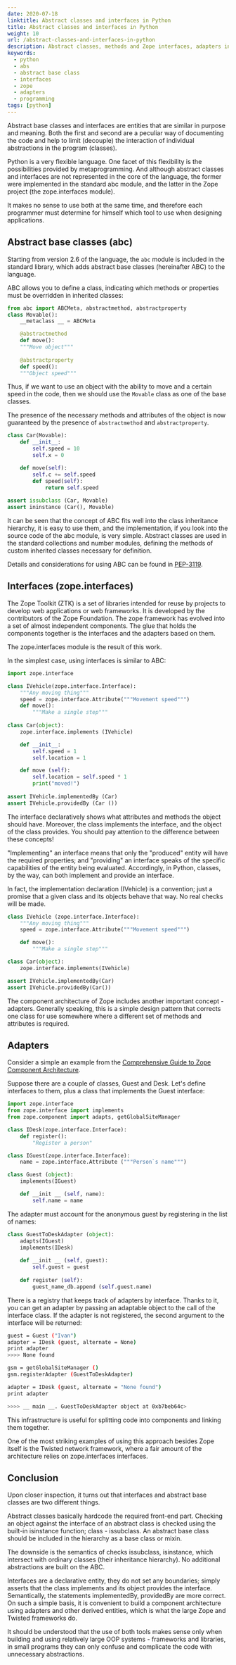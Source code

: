 ```yaml
---
date: 2020-07-18
linktitle: Abstract classes and interfaces in Python
title: Abstract classes and interfaces in Python
weight: 10
url: /abstract-classes-and-interfaces-in-python
description: Abstract classes, methods and Zope interfaces, adapters in Python
keywords:
  - python
  - abs
  - abstract base class
  - interfaces
  - zope
  - adapters
  - programming
tags: [python]  
---
```

<meta property="og:image" content="https://tutswiki.com/img/tutswiki-logo.png"/>
<meta name="twitter:card" content="summary" />
<meta name="twitter:title" content="Abstract classes and interfaces in Python" />
<meta name=”twitter:description” content="Abstract classes, methods and Zope interfaces, adapters in Python" />

Abstract base classes and interfaces are entities that are similar in purpose and meaning. Both the first and second are a peculiar way of documenting the code and help to limit (decouple) the interaction of individual abstractions in the program (classes).

Python is a very flexible language. One facet of this flexibility is the possibilities provided by metaprogramming. And although abstract classes and interfaces are not represented in the core of the language, the former were implemented in the standard abc module, and the latter in the Zope project (the zope.interfaces module).

It makes no sense to use both at the same time, and therefore each programmer must determine for himself which tool to use when designing applications.

<script async src="https://pagead2.googlesyndication.com/pagead/js/adsbygoogle.js"></script>
<ins class="adsbygoogle"
     style="display:block; text-align:center;"
     data-ad-layout="in-article"
     data-ad-format="fluid"
     data-ad-client="ca-pub-9878675755379402"
     data-ad-slot="5842766387"></ins>
<script>
     (adsbygoogle = window.adsbygoogle || []).push({});
</script>

## Abstract base classes (abc)

Starting from version 2.6 of the language, the `abc` module is included in the standard library, which adds abstract base classes (hereinafter ABC) to the language.

ABC allows you to define a class, indicating which methods or properties must be overridden in inherited classes:

```python
from abc import ABCMeta, abstractmethod, abstractproperty
class Movable():
    __metaclass __ = ABCMeta

    @abstractmethod
    def move():
    """Move object"""
    
    @abstractproperty
    def speed():
    """Object speed"""
```

Thus, if we want to use an object with the ability to move and a certain speed in the code, then we should use the `Movable` class as one of the base classes.

The presence of the necessary methods and attributes of the object is now guaranteed by the presence of `abstractmethod` and `abstractproperty`.

```python
class Car(Movable):
    def __init__:
        self.speed = 10
        self.x = 0

    def move(self):
        self.c += self.speed
        def speed(self):
            return self.speed
    
assert issubclass (Car, Movable)
assert ininstance (Car(), Movable)
```

It can be seen that the concept of ABC fits well into the class inheritance hierarchy, it is easy to use them, and the implementation, if you look into the source code of the abc module, is very simple. Abstract classes are used in the standard collections and number modules, defining the methods of custom
inherited classes necessary for definition.

Details and considerations for using ABC can be found in [PEP-3119](http://www.python.org/dev/peps/pep-3119/).

## Interfaces (zope.interfaces)

The Zope Toolkit (ZTK) is a set of libraries intended for reuse by projects to develop web applications or web frameworks. It is developed by the contributors of the Zope Foundation. The zope framework has evolved into a set of almost independent components. The glue that holds the components together is the interfaces and the adapters based on them.

The zope.interfaces module is the result of this work.

In the simplest case, using interfaces is similar to ABC:

```python
import zope.interface

class IVehicle(zope.interface.Interface):
    """Any moving thing"""
    speed = zope.interface.Attribute("""Movement speed""")
    def move():
        """Make a single step"""
    
class Car(object):
    zope.interface.implements (IVehicle)

    def __init__:
        self.speed = 1
        self.location = 1

    def move (self):
        self.location = self.speed * 1
        print("moved!")
    
assert IVehicle.implementedBy (Car)
assert IVehicle.providedBy (Car ())
```

The interface declaratively shows what attributes and methods the object should have. Moreover, the class implements the interface, and the object of the class provides. You should pay attention to the difference between these concepts!

"Implementing" an interface means that only the "produced" entity will have the required properties; and "providing" an interface speaks of the specific capabilities of the entity being evaluated. Accordingly, in Python, classes, by the way, can both implement and provide an interface.

In fact, the implementation declaration (IVehicle) is a convention; just a promise that a given class and its objects behave that way. No real checks will be made.

```python
class IVehicle (zope.interface.Interface):
    """Any moving thing"""
    speed = zope.interface.Attribute("""Movement speed""")

    def move():
        """Make a single step"""

class Car(object):
    zope.interface.implements(IVehicle)

assert IVehicle.implementedBy(Car)
assert IVehicle.providedBy(Car())
```

The component architecture of Zope includes another important concept - adapters. Generally speaking, this is a simple design pattern that corrects one class for use somewhere where a different set of methods and attributes is required.

## Adapters

Consider a simple an example from the [Comprehensive Guide to Zope Component Architecture](https://bluebream.zope.org/doc/1.0/manual/componentarchitecture.html).

Suppose there are a couple of classes, Guest and Desk. Let's define interfaces to them, plus a class that implements the Guest interface:

```python
import zope.interface
from zope.interface import implements
from zope.component import adapts, getGlobalSiteManager

class IDesk(zope.interface.Interface):
    def register():
        "Register a person"

class IGuest(zope.interface.Interface):
    name = zope.interface.Attribute ("""Person`s name""")

class Guest (object):
    implements(IGuest)

    def __init __ (self, name):
        self.name = name
```

The adapter must account for the anonymous guest by registering in the list of names:

```python
class GuestToDeskAdapter (object):
    adapts(IGuest)
    implements(IDesk)
    
    def __init __ (self, guest):
        self.guest = guest
    
    def register (self):
        guest_name_db.append (self.guest.name)
```

There is a registry that keeps track of adapters by interface. Thanks to it, you can get an adapter by passing an adaptable object to the call of the interface class. If the adapter is not registered, the second argument to the interface will be returned:

```bash
guest = Guest ("Ivan")
adapter = IDesk (guest, alternate = None)
print adapter
>>>> None found

gsm = getGlobalSiteManager ()
gsm.registerAdapter (GuestToDeskAdapter)

adapter = IDesk (guest, alternate = "None found")
print adapter

>>>> __ main __. GuestToDeskAdapter object at 0xb7beb64c>
```

This infrastructure is useful for splitting code into components and linking them together.

One of the most striking examples of using this approach besides Zope itself is the Twisted network framework, where a fair amount of the architecture relies on zope.interfaces interfaces.

## Conclusion

Upon closer inspection, it turns out that interfaces and abstract base classes are two different things.

Abstract classes basically hardcode the required front-end part. Checking an object against the interface of an abstract class is checked using the built-in isinstance function; class - issubclass. An abstract base class should be included in the hierarchy as a base class or mixin.

The downside is the semantics of checks issubclass, isinstance, which intersect with ordinary classes (their inheritance hierarchy). No additional abstractions are built on the ABC.

Interfaces are a declarative entity, they do not set any boundaries; simply asserts that the class implements and its object provides the interface. Semantically, the statements implementedBy, providedBy are more correct. On such a simple basis, it is convenient to build a component architecture using adapters and other derived entities, which is what the large Zope and Twisted frameworks do.

It should be understood that the use of both tools makes sense only when building and using relatively large OOP systems - frameworks and libraries, in small programs they can only confuse and complicate the code with unnecessary abstractions.

<script async src="https://pagead2.googlesyndication.com/pagead/js/adsbygoogle.js"></script>
<ins class="adsbygoogle"
     style="display:block; text-align:center;"
     data-ad-layout="in-article"
     data-ad-format="fluid"
     data-ad-client="ca-pub-9878675755379402"
     data-ad-slot="5842766387"></ins>
<script>
     (adsbygoogle = window.adsbygoogle || []).push({});
</script>
